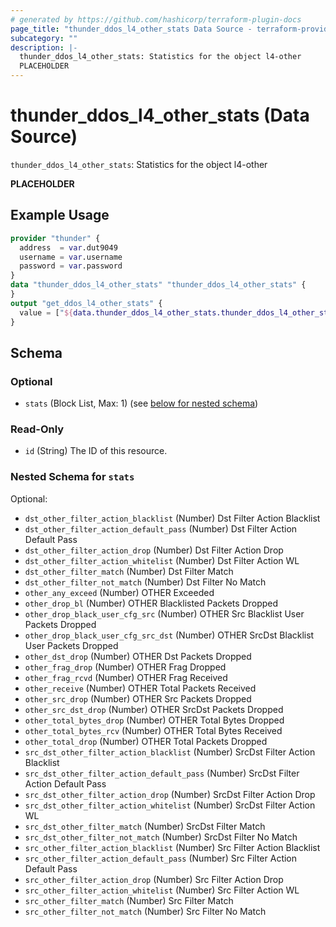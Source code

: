 ```yaml
---
# generated by https://github.com/hashicorp/terraform-plugin-docs
page_title: "thunder_ddos_l4_other_stats Data Source - terraform-provider-thunder"
subcategory: ""
description: |-
  thunder_ddos_l4_other_stats: Statistics for the object l4-other
  PLACEHOLDER
---
```


# thunder_ddos_l4_other_stats (Data Source)

`thunder_ddos_l4_other_stats`: Statistics for the object l4-other

__PLACEHOLDER__

## Example Usage

```terraform
provider "thunder" {
  address  = var.dut9049
  username = var.username
  password = var.password
}
data "thunder_ddos_l4_other_stats" "thunder_ddos_l4_other_stats" {
}
output "get_ddos_l4_other_stats" {
  value = ["${data.thunder_ddos_l4_other_stats.thunder_ddos_l4_other_stats}"]
}
```

<!-- schema generated by tfplugindocs -->
## Schema

### Optional

- `stats` (Block List, Max: 1) (see [below for nested schema](#nestedblock--stats))

### Read-Only

- `id` (String) The ID of this resource.

<a id="nestedblock--stats"></a>
### Nested Schema for `stats`

Optional:

- `dst_other_filter_action_blacklist` (Number) Dst Filter Action Blacklist
- `dst_other_filter_action_default_pass` (Number) Dst Filter Action Default Pass
- `dst_other_filter_action_drop` (Number) Dst Filter Action Drop
- `dst_other_filter_action_whitelist` (Number) Dst Filter Action WL
- `dst_other_filter_match` (Number) Dst Filter Match
- `dst_other_filter_not_match` (Number) Dst Filter No Match
- `other_any_exceed` (Number) OTHER Exceeded
- `other_drop_bl` (Number) OTHER Blacklisted Packets Dropped
- `other_drop_black_user_cfg_src` (Number) OTHER Src Blacklist User Packets Dropped
- `other_drop_black_user_cfg_src_dst` (Number) OTHER SrcDst Blacklist User Packets Dropped
- `other_dst_drop` (Number) OTHER Dst Packets Dropped
- `other_frag_drop` (Number) OTHER Frag Dropped
- `other_frag_rcvd` (Number) OTHER Frag Received
- `other_receive` (Number) OTHER Total Packets Received
- `other_src_drop` (Number) OTHER Src Packets Dropped
- `other_src_dst_drop` (Number) OTHER SrcDst Packets Dropped
- `other_total_bytes_drop` (Number) OTHER Total Bytes Dropped
- `other_total_bytes_rcv` (Number) OTHER Total Bytes Received
- `other_total_drop` (Number) OTHER Total Packets Dropped
- `src_dst_other_filter_action_blacklist` (Number) SrcDst Filter Action Blacklist
- `src_dst_other_filter_action_default_pass` (Number) SrcDst Filter Action Default Pass
- `src_dst_other_filter_action_drop` (Number) SrcDst Filter Action Drop
- `src_dst_other_filter_action_whitelist` (Number) SrcDst Filter Action WL
- `src_dst_other_filter_match` (Number) SrcDst Filter Match
- `src_dst_other_filter_not_match` (Number) SrcDst Filter No Match
- `src_other_filter_action_blacklist` (Number) Src Filter Action Blacklist
- `src_other_filter_action_default_pass` (Number) Src Filter Action Default Pass
- `src_other_filter_action_drop` (Number) Src Filter Action Drop
- `src_other_filter_action_whitelist` (Number) Src Filter Action WL
- `src_other_filter_match` (Number) Src Filter Match
- `src_other_filter_not_match` (Number) Src Filter No Match



